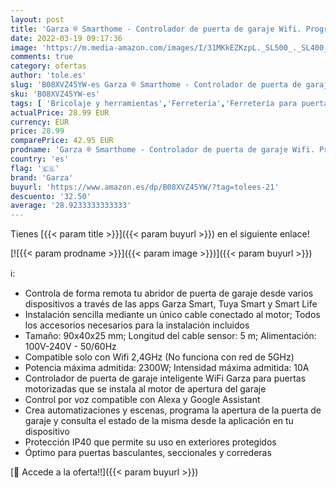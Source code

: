 ```yaml
---
layout: post
title: 'Garza ® Smarthome - Controlador de puerta de garaje Wifi. Programable  control remoto y controlable a través de voz y app  compatible con Alexa y Google Home.'
date: 2022-03-19 09:17:36
image: 'https://m.media-amazon.com/images/I/31MKkEZKzpL._SL500_._SL400_.jpg'
comments: true
category: ofertas
author: 'tole.es'
slug: 'B08XVZ45YW-es Garza ® Smarthome - Controlador de puerta de garaje Wifi....'
sku: 'B08XVZ45YW-es'
tags: [ 'Bricolaje y herramientas','Ferretería','Ferretería para puertas de garaje','alexa','garza','google','home', ]
actualPrice: 28.99 EUR
currency: EUR
price: 28.99
comparePrice: 42.95 EUR
prodname: 'Garza ® Smarthome - Controlador de puerta de garaje Wifi. Programable  control remoto y controlable a través de voz y app  compatible con Alexa y Google Home.'
country: 'es'
flag: '🇪🇸'
brand: 'Garza'
buyurl: 'https://www.amazon.es/dp/B08XVZ45YW/?tag=tolees-21'
descuento: '32.50'
average: '28.9233333333333'
---
```


Tienes [{{< param title >}}]({{< param buyurl >}}) en el siguiente enlace!

[![{{< param prodname >}}]({{< param image >}})]({{< param buyurl >}})

ℹ️:

- Controla de forma remota tu abridor de puerta de garaje desde varios dispositivos a través de las apps Garza Smart, Tuya Smart y Smart Life
- Instalación sencilla mediante un único cable conectado al motor; Todos los accesorios necesarios para la instalación incluidos
- Tamaño: 90x40x25 mm; Longitud del cable sensor: 5 m; Alimentación: 100V-240V - 50/60Hz
- Compatible solo con Wifi 2,4GHz (No funciona con red de 5GHz)
- Potencia máxima admitida: 2300W; Intensidad máxima admitida: 10A
- Controlador de puerta de garaje inteligente WiFi Garza para puertas motorizadas que se instala al motor de apertura del garaje
- Control por voz compatible con Alexa y Google Assistant
- Crea automatizaciones y escenas, programa la apertura de la puerta de garaje y consulta el estado de la misma desde la aplicación en tu dispositivo
- Protección IP40 que permite su uso en exteriores protegidos
- Óptimo para puertas basculantes, seccionales y correderas

[🛒 Accede a la oferta!!]({{< param buyurl >}})
